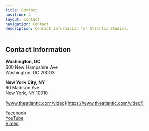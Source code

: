 ```yaml
---
title: Contact
position: 4
layout: contact
navigation: Contact
description: Contact information for Atlantic Studios.
---
```


<!-- This text is a "comment," it will not show up on the website. -->
<!-- The "<br/>" after each line adds a line break, without separating the text into a new paragraph (this keeps the spacing clean). -->

## Contact Information

**Washington, DC** <br/>
600 New Hampshire Ave <br/>
Washington, DC 20003 <br/>

**New York City, NY** <br/>
60 Madison Ave <br/>
New York, NY 10010 <br/>


[www.theatlantic.com/video](https://www.theatlantic.com/video/) <br/>


[Facebook](https://www.facebook.com/TheAtlantic/) <br/>
[YouTube](https://www.youtube.com/user/TheAtlantic) <br/>
[Vimeo](https://vimeo.com/atlanticvideos) <br/>
